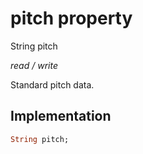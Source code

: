 


# pitch property







String pitch
  
_<span class="feature">read / write</span>_



<p>Standard pitch data.</p>



## Implementation

```dart
String pitch;
```







